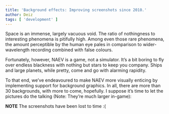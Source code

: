 ```yaml
---
title: 'Background effects: Improving screenshots since 2010.'
author: Deiz
tags: [ 'development' ]
---
```


Space is an immense, largely vacuous void. The ratio of nothingness to interesting phenomena is pitifully high. Among even those rare phenomena, the amount perceptible by the human eye pales in comparison to wider-wavelength recording combined with false colours.

Fortunately, however, NAEV is a game, not a simulator. It’s a bit boring to fly over endless blackness with nothing but stars to keep you company. Ships and large planets, while pretty, come and go with alarming rapidity.

To that end, we’ve endeavoured to make NAEV more visually enticing by implementing support for background graphics. In all, there are more than 30 backgrounds, with more to come, hopefully. I suppose it’s time to let the pictures do the talking (Note: They’re much larger in-game):

**NOTE** The screenshots have been lost to time :(